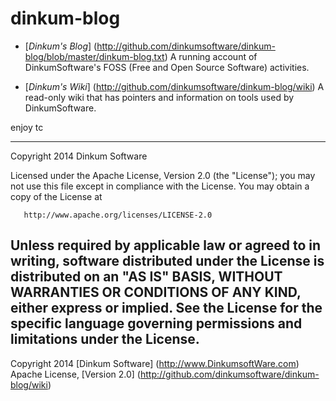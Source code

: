 dinkum-blog
====

-  [*Dinkum's Blog*]
(http://github.com/dinkumsoftware/dinkum-blog/blob/master/dinkum-blog.txt)
A running account of DinkumSoftware's FOSS (Free and Open Source Software)
activities.

-  [*Dinkum's Wiki*]
(http://github.com/dinkumsoftware/dinkum-blog/wiki)
A read-only wiki that has pointers and information on tools used by
DinkumSoftware.

enjoy
tc

----
Copyright 2014 Dinkum Software

   Licensed under the Apache License, Version 2.0 (the "License");
   you may not use this file except in compliance with the License.
   You may obtain a copy of the License at

       http://www.apache.org/licenses/LICENSE-2.0

   Unless required by applicable law or agreed to in writing, software
   distributed under the License is distributed on an "AS IS" BASIS,
   WITHOUT WARRANTIES OR CONDITIONS OF ANY KIND, either express or implied.
   See the License for the specific language governing permissions and
   limitations under the License.
----

Copyright 2014 [Dinkum Software] (http://www.DinkumsoftWare.com)
Apache License, [Version 2.0] (http://github.com/dinkumsoftware/dinkum-blog/wiki)
